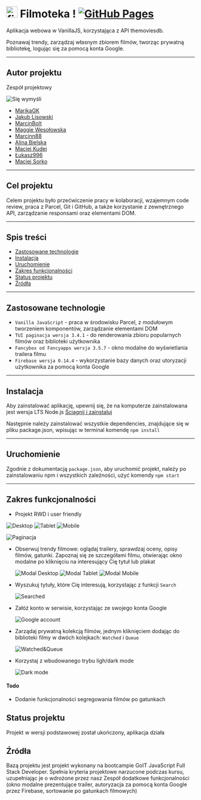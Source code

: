 # <img src="./src/images/icons/favicon.ico" alt="filmoteka logo" width="30"/> Filmoteka ! [![GitHub Pages](https://img.shields.io/badge/GitHub%20Pages-gray)](https://marikagk.github.io/filmoteka/)

Aplikacja webowa w VanillaJS, korzystająca z API themoviesdb.

Poznawaj trendy, zarządzaj własnym zbiorem filmów, tworząc prywatną bibliotekę,
logując się za pomocą konta Google.

---

## Autor projektu

Zespół projektowy

![Się wymyśli](./assets/siewymysli.png)

- [MarikaGK](https://github.com/MarikaGK/)
- [Jakub Lisowski](https://github.com/LisowskiJakub)
- [MarcinBolt](https://github.com/MarcinBolt)
- [Maggie Wesołowska](https://github.com/MaggieWesolowska)
- [Marcinn88](https://github.com/Marcinn88)
- [Alina Bielska](https://github.com/AlinaBielska)
- [Maciej Kudej](https://github.com/maciejkudej)
- [Łukasz996](https://github.com/Lukasz996)
- [Maciej Sorko](https://github.com/MaciejSorko)

---

## Cel projektu

Celem projektu było przećwiczenie pracy w kolaboracji, wzajemnym code review,
praca z Parcel, Git i GitHub, a także korzystanie z zewnętrznego API,
zarządzanie responsami oraz elementami DOM.

---

## Spis treści

- [Zastosowane technologie](#zastosowane-technologie)
- [Instalacja](#instalacja)
- [Uruchomienie](#uruchomienie)
- [Zakres funkcjonalności](#zakres-funkcjonalności)
- [Status projektu](#status-projektu)
- [Źródła](#źródła)

---

## Zastosowane technologie

- `Vanilla JavaScript` - praca w środowisku Parcel, z modułowym tworzeniem
  komponentów, zarządzanie elementami DOM
- `TUI paginacja wersja 3.4.1` - do renderowania zbioru popularnych filmów oraz
  biblioteki użytkownika
- `Fancybox od Fancyapps wersja 3.5.7` - okno modalne do wyświetlania trailera
  filmu
- `Firebase wersja 0.14.4` - wykorzystanie bazy danych oraz utoryzacji
  użytkownika za pomocą konta Google

---

## Instalacja

Aby zainstalować aplikację, upewnij się, że na komputerze zainstalowana jest
wersja LTS Node.js [Ściągnij i zainstaluj](https://nodejs.org/en/)

Następnie należy zainstalować wszystkie dependencies, znajdujące się w pliku
package.json, wpisując w terminal komendę `npm install`

---

## Uruchomienie

Zgodnie z dokumentacją `package.json`, aby uruchomić projekt, należy po
zainstalowaniu npm i wszystkich zależności, użyć komendy `npm start`

---

## Zakres funkcjonalności

- Projekt RWD i user friendly

![Desktop](./assets/Screenshot_134.png) ![Tablet](./assets/Screenshot_135.png)
![Mobile](./assets/Screenshot_136.png)

![Paginacja](./assets/Screenshot_142.png)

- Obserwuj trendy filmowe: oglądaj trailery, sprawdzaj oceny, opisy filmów,
  gatunki. Zapoznaj się ze szczegółami filmu, otwierając okno modalne po
  kliknięciu na interesujący Cię tytuł lub plakat

  ![Modal Desktop](./assets/Screenshot_138.png)
  ![Modal Tablet](./assets/Screenshot_139.png)
  ![Modal Mobile](./assets/Screenshot_140.png)

- Wyszukuj tytuły, które Cię interesują, korzystając z funkcji `Search`

  ![Searched](./assets/Screenshot_137.png)

- Załóż konto w serwisie, korzystając ze swojego konta Google

  ![Google account](./assets/Screenshot_141.png)

- Zarządaj prywatną kolekcją filmów, jednym kliknięciem dodając do biblioteki
  filmy w dwóch kolejkach: `Watched` i `Queue`

  ![Watched&Queue](./assets/Screenshot_145.png)

- Korzystaj z wbudowanego trybu ligh/dark mode

  ![Dark mode](./assets/Screenshot_143.png)

#### Todo

- Dodanie funkcjonalności segregowania filmów po gatunkach

## Status projektu

Projekt w wersji podstawowej został ukończony, aplikacja działa

## Źródła

Bazą projektu jest projekt wykonany na bootcampie GoIT JavaScript Full Stack
Developer. Spełnia kryteria projektowe narzucone podczas kursu, uzupełniając je
o wdrożone przez nasz Zespół dodatkowe funkcjonalności (okno modalne
prezentujące trailer, autoryzacja za pomocą konta Google przez Firebase,
sortowanie po gatunkach filmowych)

